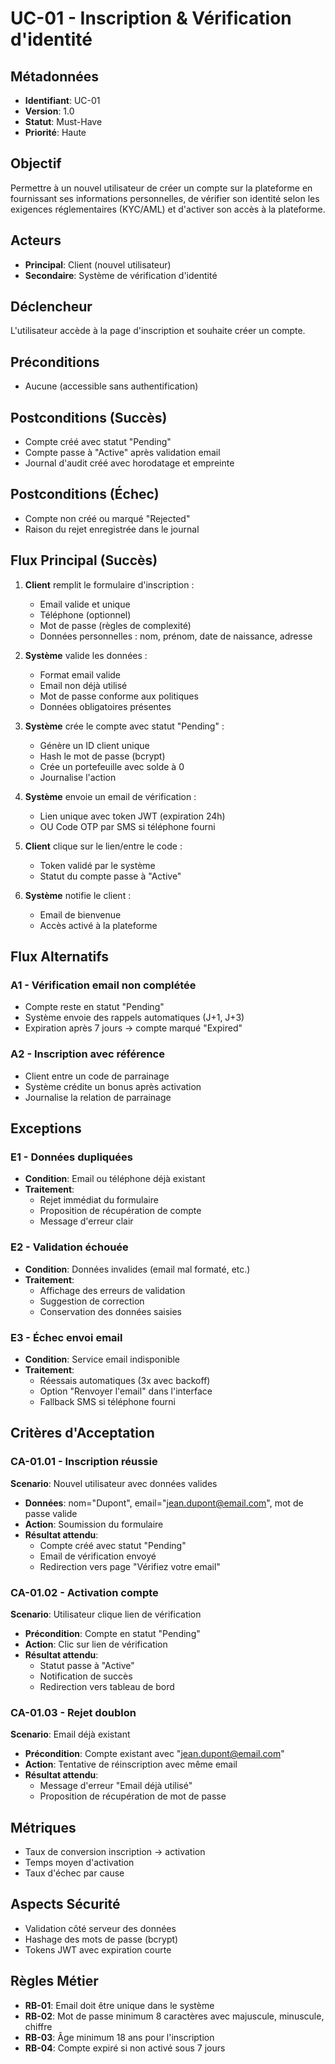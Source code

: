 # UC-01 - Inscription & Vérification d'identité

## Métadonnées
- **Identifiant**: UC-01
- **Version**: 1.0
- **Statut**: Must-Have
- **Priorité**: Haute

## Objectif
Permettre à un nouvel utilisateur de créer un compte sur la plateforme en fournissant ses informations personnelles, de vérifier son identité selon les exigences réglementaires (KYC/AML) et d'activer son accès à la plateforme.

## Acteurs
- **Principal**: Client (nouvel utilisateur)
- **Secondaire**: Système de vérification d'identité

## Déclencheur
L'utilisateur accède à la page d'inscription et souhaite créer un compte.

## Préconditions
- Aucune (accessible sans authentification)

## Postconditions (Succès)
- Compte créé avec statut "Pending"
- Compte passe à "Active" après validation email
- Journal d'audit créé avec horodatage et empreinte

## Postconditions (Échec)
- Compte non créé ou marqué "Rejected"
- Raison du rejet enregistrée dans le journal

## Flux Principal (Succès)

1. **Client** remplit le formulaire d'inscription :
   - Email valide et unique
   - Téléphone (optionnel)
   - Mot de passe (règles de complexité)
   - Données personnelles : nom, prénom, date de naissance, adresse

2. **Système** valide les données :
   - Format email valide
   - Email non déjà utilisé
   - Mot de passe conforme aux politiques
   - Données obligatoires présentes

3. **Système** crée le compte avec statut "Pending" :
   - Génère un ID client unique
   - Hash le mot de passe (bcrypt)
   - Crée un portefeuille avec solde à 0
   - Journalise l'action

4. **Système** envoie un email de vérification :
   - Lien unique avec token JWT (expiration 24h)
   - OU Code OTP par SMS si téléphone fourni

5. **Client** clique sur le lien/entre le code :
   - Token validé par le système
   - Statut du compte passe à "Active"

6. **Système** notifie le client :
   - Email de bienvenue
   - Accès activé à la plateforme

## Flux Alternatifs

### A1 - Vérification email non complétée
- Compte reste en statut "Pending"
- Système envoie des rappels automatiques (J+1, J+3)
- Expiration après 7 jours → compte marqué "Expired"

### A2 - Inscription avec référence
- Client entre un code de parrainage
- Système crédite un bonus après activation
- Journalise la relation de parrainage

## Exceptions

### E1 - Données dupliquées
- **Condition**: Email ou téléphone déjà existant
- **Traitement**: 
  - Rejet immédiat du formulaire
  - Proposition de récupération de compte
  - Message d'erreur clair

### E2 - Validation échouée
- **Condition**: Données invalides (email mal formaté, etc.)
- **Traitement**:
  - Affichage des erreurs de validation
  - Suggestion de correction
  - Conservation des données saisies

### E3 - Échec envoi email
- **Condition**: Service email indisponible
- **Traitement**:
  - Réessais automatiques (3x avec backoff)
  - Option "Renvoyer l'email" dans l'interface
  - Fallback SMS si téléphone fourni

## Critères d'Acceptation

### CA-01.01 - Inscription réussie
**Scenario**: Nouvel utilisateur avec données valides
- **Données**: nom="Dupont", email="jean.dupont@email.com", mot de passe valide
- **Action**: Soumission du formulaire
- **Résultat attendu**: 
  - Compte créé avec statut "Pending"
  - Email de vérification envoyé
  - Redirection vers page "Vérifiez votre email"

### CA-01.02 - Activation compte
**Scenario**: Utilisateur clique lien de vérification
- **Précondition**: Compte en statut "Pending"
- **Action**: Clic sur lien de vérification
- **Résultat attendu**:
  - Statut passe à "Active"
  - Notification de succès
  - Redirection vers tableau de bord

### CA-01.03 - Rejet doublon
**Scenario**: Email déjà existant
- **Précondition**: Compte existant avec "jean.dupont@email.com"
- **Action**: Tentative de réinscription avec même email
- **Résultat attendu**:
  - Message d'erreur "Email déjà utilisé"
  - Proposition de récupération de mot de passe

## Métriques
- Taux de conversion inscription → activation
- Temps moyen d'activation
- Taux d'échec par cause

## Aspects Sécurité
- Validation côté serveur des données
- Hashage des mots de passe (bcrypt)
- Tokens JWT avec expiration courte

## Règles Métier
- **RB-01**: Email doit être unique dans le système
- **RB-02**: Mot de passe minimum 8 caractères avec majuscule, minuscule, chiffre
- **RB-03**: Âge minimum 18 ans pour l'inscription
- **RB-04**: Compte expiré si non activé sous 7 jours